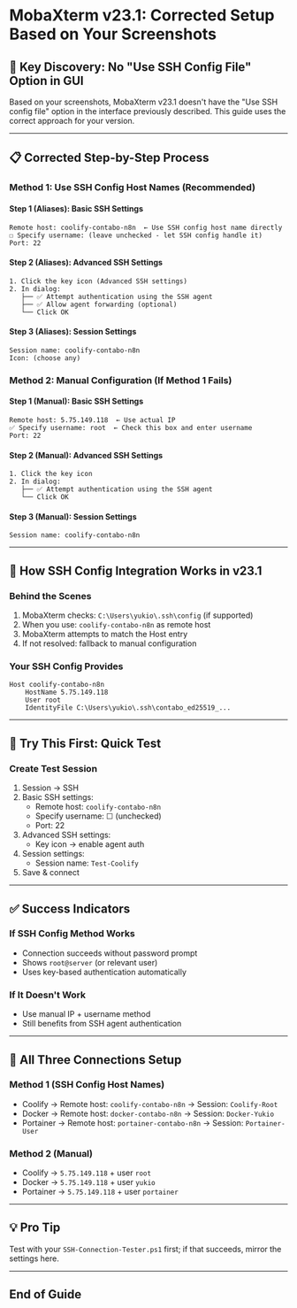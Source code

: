# MobaXterm v23.1: Corrected Setup Based on Your Screenshots

## 🎯 Key Discovery: No "Use SSH Config File" Option in GUI

Based on your screenshots, MobaXterm v23.1 doesn't have the "Use SSH config file" option in the interface previously described. This guide uses the correct approach for your version.

---

## 📋 Corrected Step-by-Step Process

### Method 1: Use SSH Config Host Names (Recommended)

#### Step 1 (Aliases): Basic SSH Settings

```text
Remote host: coolify-contabo-n8n  ← Use SSH config host name directly
☐ Specify username: (leave unchecked - let SSH config handle it)
Port: 22
```

#### Step 2 (Aliases): Advanced SSH Settings

```text
1. Click the key icon (Advanced SSH settings)
2. In dialog:
   ├── ✅ Attempt authentication using the SSH agent
   ├── ✅ Allow agent forwarding (optional)
   └── Click OK
```

#### Step 3 (Aliases): Session Settings

```text
Session name: coolify-contabo-n8n
Icon: (choose any)
```

### Method 2: Manual Configuration (If Method 1 Fails)

#### Step 1 (Manual): Basic SSH Settings

```text
Remote host: 5.75.149.118  ← Use actual IP
✅ Specify username: root  ← Check this box and enter username
Port: 22
```

#### Step 2 (Manual): Advanced SSH Settings

```text
1. Click the key icon
2. In dialog:
   ├── ✅ Attempt authentication using the SSH agent
   └── Click OK
```

#### Step 3 (Manual): Session Settings

```text
Session name: coolify-contabo-n8n
```

---

## 🔧 How SSH Config Integration Works in v23.1

### Behind the Scenes

1. MobaXterm checks: `C:\Users\yukio\.ssh\config` (if supported)
2. When you use: `coolify-contabo-n8n` as remote host
3. MobaXterm attempts to match the Host entry
4. If not resolved: fallback to manual configuration

### Your SSH Config Provides

```ssh
Host coolify-contabo-n8n
    HostName 5.75.149.118
    User root
    IdentityFile C:\Users\yukio\.ssh\contabo_ed25519_... 
```

---

## 🚀 Try This First: Quick Test

### Create Test Session

1. Session → SSH
2. Basic SSH settings:
   - Remote host: `coolify-contabo-n8n`
   - Specify username: ☐ (unchecked)
   - Port: 22
3. Advanced SSH settings:
   - Key icon → enable agent auth
4. Session settings:
   - Session name: `Test-Coolify`
5. Save & connect

---

## ✅ Success Indicators

### If SSH Config Method Works

- Connection succeeds without password prompt
- Shows `root@server` (or relevant user)
- Uses key-based authentication automatically

### If It Doesn't Work

- Use manual IP + username method
- Still benefits from SSH agent authentication

---

## 🎯 All Three Connections Setup

### Method 1 (SSH Config Host Names)

- Coolify → Remote host: `coolify-contabo-n8n` → Session: `Coolify-Root`
- Docker → Remote host: `docker-contabo-n8n` → Session: `Docker-Yukio`
- Portainer → Remote host: `portainer-contabo-n8n` → Session: `Portainer-User`

### Method 2 (Manual)

- Coolify → `5.75.149.118` + user `root`
- Docker → `5.75.149.118` + user `yukio`
- Portainer → `5.75.149.118` + user `portainer`

---

## 💡 Pro Tip

Test with your `SSH-Connection-Tester.ps1` first; if that succeeds, mirror the settings here.

---

## End of Guide
<!-- end -->